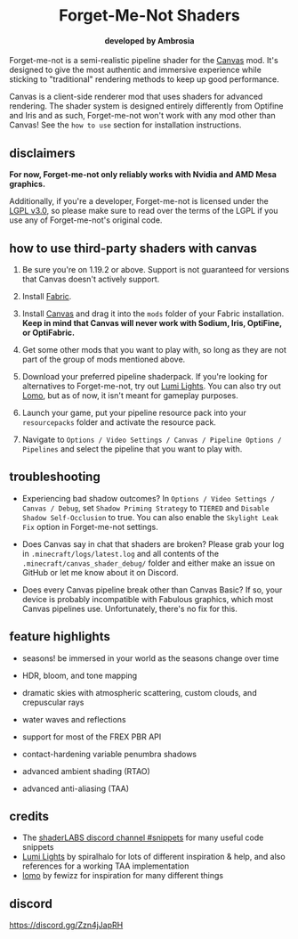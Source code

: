 <div align="center">
<h1>Forget-Me-Not Shaders</h1>
<h4>developed by Ambrosia</h4>
</div align="center">

Forget-me-not is a semi-realistic pipeline shader for the [Canvas](https://modrinth.com/mod/canvas) mod. It's designed to give the most authentic and immersive experience while sticking to "traditional" rendering methods to keep up good performance.

Canvas is a client-side renderer mod that uses shaders for advanced rendering. The shader system is designed entirely differently from Optifine and Iris and as such, Forget-me-not won't work with any mod other than Canvas! See the `how to use` section for installation instructions. 

## disclaimers

**For now, Forget-me-not only reliably works with Nvidia and AMD Mesa graphics.**

Additionally, if you're a developer, Forget-me-not is licensed under the [LGPL v3.0](https://www.gnu.org/licenses/lgpl-3.0.en.html), so please make sure to read over the terms of the LGPL if you use any of Forget-me-not's original code.

## how to use third-party shaders with canvas

1. Be sure you're on 1.19.2 or above. Support is not guaranteed for versions that Canvas doesn't actively support.

2. Install [Fabric](https://fabricmc.net/wiki/install).

3. Install [Canvas](https://modrinth.com/mod/canvas) and drag it into the `mods` folder of your Fabric installation. **Keep in mind that Canvas will never work with Sodium, Iris, OptiFine, or OptiFabric.**

4. Get some other mods that you want to play with, so long as they are not part of the group of mods mentioned above.

5. Download your preferred pipeline shaderpack. If you're looking for alternatives to Forget-me-not, try out [Lumi Lights](https://github.com/spiralhalo/LumiLights/releases). You can also try out [Lomo](https://github.com/fewizz/lomo/releases), but as of now, it isn't meant for gameplay purposes. 

6. Launch your game, put your pipeline resource pack into your `resourcepacks` folder and activate the resource pack.

7. Navigate to `Options / Video Settings / Canvas / Pipeline Options / Pipelines` and select the pipeline that you want to play with.

## troubleshooting

- Experiencing bad shadow outcomes? In `Options / Video Settings / Canvas / Debug`, set `Shadow Priming Strategy` to `TIERED` and `Disable Shadow Self-Occlusion` to true. You can also enable the `Skylight Leak Fix` option in Forget-me-not settings.

- Does Canvas say in chat that shaders are broken? Please grab your log in `.minecraft/logs/latest.log` and all contents of the `.minecraft/canvas_shader_debug/` folder and either make an issue on GitHub or let me know about it on Discord.

- Does every Canvas pipeline break other than Canvas Basic? If so, your device is probably incompatible with Fabulous graphics, which most Canvas pipelines use. Unfortunately, there's no fix for this.

## feature highlights

- seasons! be immersed in your world as the seasons change over time

- HDR, bloom, and tone mapping

- dramatic skies with atmospheric scattering, custom clouds, and crepuscular rays

- water waves and reflections

- support for most of the FREX PBR API

- contact-hardening variable penumbra shadows 

- advanced ambient shading (RTAO)

- advanced anti-aliasing (TAA)

## credits

- The [shaderLABS discord channel #snippets](https://discord.com/channels/237199950235041794/525510804494221312/959153316401655849) for many useful code snippets
- [Lumi Lights](https://github.com/spiralhalo/LumiLights) by spiralhalo for lots of different inspiration & help, and also references for a working TAA implementation
- [lomo](https://github.com/fewizz/lomo/releases) by fewizz for inspiration for many different things

## discord

https://discord.gg/Zzn4jJapRH